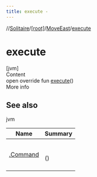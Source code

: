```yaml
---
title: execute -
---
```

//[Solitaire](../../index.md)/[[root]](../index.md)/[MoveEast](index.md)/[execute](execute.md)



# execute  
[jvm]  
Content  
open override fun [execute](execute.md)()  
More info  


## See also  
  
jvm  
  
|  Name|  Summary| 
|---|---|
| <a name="/MoveEast/execute/#/PointingToDeclaration/"></a>[.Command](../-command/execute.md)| <a name="/MoveEast/execute/#/PointingToDeclaration/"></a><br><br>()<br><br>
  
  




